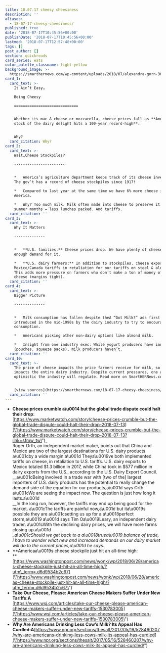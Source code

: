 ```yaml
---
title: 18.07.17 cheesy cheesiness
description: ''
aliases:
  - 18-07-17-cheesy-cheesiness/
published: true
date: '2018-07-17T10:45:56+00:00'
publishDate: '2018-07-17T10:45:56+00:00'
lastmod: '2018-07-17T12:57:48+00:00'
tags: []
post_author: []
section: quickreads
card_series: eats
color_palette_classname: light-yellow
background_image: >-
  https://smarthernews.com/wp-content/uploads/2018/07/alexandra-gorn-308385-unsplash-scaled.jpg
card_1:
  card_text: >-
    It Ain’t Easy…  

    Being Cheesy

    =============================


    Whether its mac & cheese or mozzarella, cheese prices fall as **America’s
    stock of the dairy delight hits a 100-year record-high**.


    Why?
  card_citation: Why?
card_2:
  card_text: >-
    Wait…Cheese Stockpiles?

    -----------------------


    *   America’s agriculture department keeps track of its cheese inventory.
    The gov’t has a record of cheese stockpiles since 1917!

    *   Compared to last year at the same time we have 6% more cheese in
    America.

    *   Why? Too much milk. Milk often made into cheese to preserve it. Also,
    summer months = less lunches packed. And tariffs.
  card_citation: ''
card_3:
  card_text: >-
    Why It Matters

    --------------


    *   **U.S. families:** Cheese prices drop. We have plenty of cheese, but not
    enough demand for it.

    *   **U.S. dairy farmers:** In addition to stockpiles, cheese exports hit by
    Mexico/Canada tariffs in retaliation for our tariffs on steel & aluminum.
    This adds more pressure on farmers who don’t make a ton of money off of
    cheese (margins tight).
  card_citation: ''
card_4:
  card_text: >-
    Bigger Picture

    --------------


    *   Milk consumption has fallen despite theA “Got Milk?” ads first
    introduced in the mid-1990s by the dairy industry to try to encourage
    consumption.

    *   Americans picking other non-dairy options like almond milk.

    *   Insight from one industry exec: While yogurt producers have innovated
    (pouches, squeeze packs), milk producers haven’t.
  card_citation: ''
card_10:
  card_text: >-
    The price of cheese impacts the price farmers receive for milk, so it
    impacts the entire dairy industry. Despite current pressures, one analyst is
    optimistic the industry will regulate. Read more on SmartHERNews.com


    [view sources](https://smarthernews.com/18-07-17-cheesy-cheesiness/)
  card_citation: ''
---
```

*   **Cheese prices crumble a\\u0014 but the global trade dispute could halt their drop:**  
    [https://www.marketwatch.com/story/cheese-prices-crumble-but-the-global-trade-dispute-could-halt-their-drop-2018-07-13](\"https://www.marketwatch.com/story/cheese-prices-crumble-but-the-global-trade-dispute-could-halt-their-drop-2018-07-13?link=sfmw_tw\")_  
    Roger Orth, an independent market maker, points out that China and Mexico are two of the largest destinations for U.S. dairy products a\\u001cby a wide margin.a\\u001d Theya\\u0019ve both implemented tariffs on cheese, in retaliation to U.S. tariffs. U.S. dairy exports to Mexico totaled $1.3 billion in 2017, while China took in $577 million in dairy exports from the U.S., according to the U.S. Dairy Export Council.  
    __a\\u001cBeing involved in a trade war with \[two of the\] largest importers of U.S. dairy products has the potential to really change the demand side of the equation for our products,a\\u001d says Orth. a\\u001cWe are seeing the impact now. The question is just how long it lasts.a\\u001d  
    __In the long run, however, the tariffs may end up being good for the market. a\\u001cThe tariffs are painful now,a\\u001d but ita\\u0019s possible they are a\\u001csetting us up for a a\\u0018perfect storm,a\\u0019 a\\u001d says Tim Oa\\u0019Leary, an independent dairy trader. a\\u001cWith the declining dairy prices, we will have more farms closing up.a\\u001d  
    __a\\u001cShould we get back to a a\\u0018truea\\u0019 balance of trade, I have to wonder what new and increased demands on our dairy market will do to the current prices,a\\u001d he says._
*   **Americaa\\u0019s cheese stockpile just hit an all-time high:  
    **[https://www.washingtonpost.com/news/wonk/wp/2018/06/28/americas-cheese-stockpile-just-hit-an-all-time-high/?utm\_term=.d6d9534b2c67](\"https://www.washingtonpost.com/news/wonk/wp/2018/06/28/americas-cheese-stockpile-just-hit-an-all-time-high/?utm_term=.d6d9534b2c67\")
*   ****Take Our Cheese, Please: American Cheese Makers Suffer Under New Tariffs:A****  
    [https://www.wsj.com/articles/take-our-cheese-please-american-cheese-makers-suffer-under-new-tariffs-1530783005](\"https://www.wsj.com/articles/take-our-cheese-please-american-cheese-makers-suffer-under-new-tariffs-1530783005\")
*   **Why Are Americans Drinking Less Cow’s Milk? Its Appeal Has Curdled:A**[https://www.npr.org/sections/thesalt/2017/05/16/528460207/why-are-americans-drinking-less-cows-milk-its-appeal-has-curdled](\"https://www.npr.org/sections/thesalt/2017/05/16/528460207/why-are-americans-drinking-less-cows-milk-its-appeal-has-curdled\")